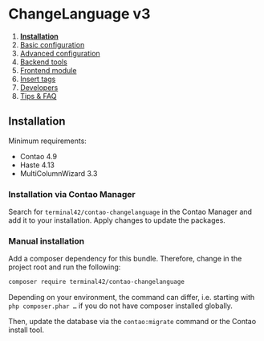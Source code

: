 # ChangeLanguage v3

1. [**Installation**](01-installation.md)
2. [Basic configuration](02-basics.md)
3. [Advanced configuration](03-advanced.md)
4. [Backend tools](04-backend.md)
5. [Frontend module](05-frontend-module.md)
6. [Insert tags](06-inserttags.md)
7. [Developers](07-developers.md)
8. [Tips & FAQ](08-tips-faq.md)


## Installation

Minimum requirements:

 - Contao 4.9
 - Haste 4.13
 - MultiColumnWizard 3.3


### Installation via Contao Manager

Search for `terminal42/contao-changelanguage` in the Contao Manager and add it
to your installation. Apply changes to update the packages.

### Manual installation

Add a composer dependency for this bundle. Therefore, change in the project root
and run the following:

```bash
composer require terminal42/contao-changelanguage
```

Depending on your environment, the command can differ, i.e. starting with
`php composer.phar …` if you do not have composer installed globally.

Then, update the database via the `contao:migrate` command or the Contao install tool.



[1]: https://getcomposer.org
[2]: https://docs.contao.org/books/manual/3.5/en/05-system-administration/extensions.html
[3]: https://github.com/terminal42/contao-changelanguage/archive/master.zip
[4]: https://github.com/codefog/contao-haste/archive/master.zip
[5]: https://github.com/menatwork/MultiColumnWizard/archive/master.zip
